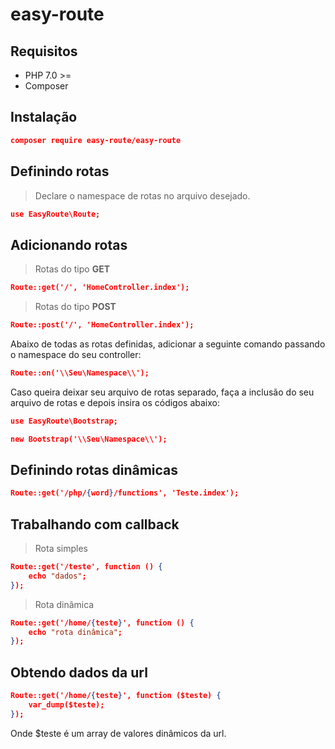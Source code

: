 # easy-route

## Requisitos
* PHP 7.0 >=
* Composer 

## Instalação
```json
composer require easy-route/easy-route
``` 

## Definindo rotas
> Declare o namespace de rotas no arquivo desejado.
```json
use EasyRoute\Route;
``` 

## Adicionando rotas
> Rotas do tipo **GET**
```json
Route::get('/', 'HomeController.index');
```

> Rotas do tipo **POST**
```json
Route::post('/', 'HomeController.index');
```

Abaixo de todas as rotas definidas, adicionar a seguinte comando passando o namespace do seu controller:
```json
Route::on('\\Seu\Namespace\\');
```

Caso queira deixar seu arquivo de rotas separado, faça a inclusão do seu arquivo de rotas e depois insira os códigos abaixo:
```json
use EasyRoute\Bootstrap;

new Bootstrap('\\Seu\Namespace\\');
```

## Definindo rotas dinâmicas
```json
Route::get('/php/{word}/functions', 'Teste.index');
```
## Trabalhando com callback
> Rota simples
```json
Route::get('/teste', function () {
    echo "dados";
});
``` 
> Rota dinâmica
```json
Route::get('/home/{teste}', function () {
    echo "rota dinâmica";
});
```
## Obtendo dados da url
```json
Route::get('/home/{teste}', function ($teste) {
    var_dump($teste);
});
```
Onde $teste é um array de valores dinâmicos da url.